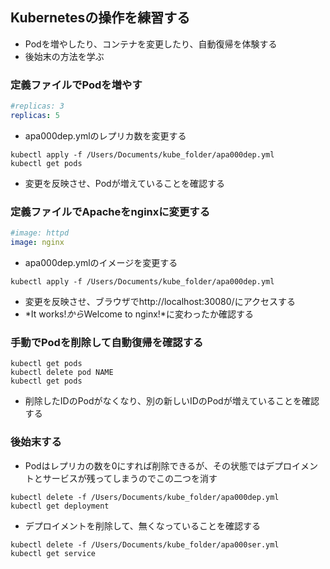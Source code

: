 ## Kubernetesの操作を練習する

* Podを増やしたり、コンテナを変更したり、自動復帰を体験する
* 後始末の方法を学ぶ

### 定義ファイルでPodを増やす
```apa000dep.yml
#replicas: 3
replicas: 5
```
* apa000dep.ymlのレプリカ数を変更する

```
kubectl apply -f /Users/Documents/kube_folder/apa000dep.yml
kubectl get pods
```
* 変更を反映させ、Podが増えていることを確認する

### 定義ファイルでApacheをnginxに変更する
```apa000dep.yml
#image: httpd
image: nginx
```
* apa000dep.ymlのイメージを変更する

```
kubectl apply -f /Users/Documents/kube_folder/apa000dep.yml
```
* 変更を反映させ、ブラウザでhttp://localhost:30080/にアクセスする
* *It works!*から*Welcome to nginx!*に変わったか確認する

### 手動でPodを削除して自動復帰を確認する
```
kubectl get pods
kubectl delete pod NAME
kubectl get pods
```
* 削除したIDのPodがなくなり、別の新しいIDのPodが増えていることを確認する

### 後始末する
* Podはレプリカの数を0にすれば削除できるが、その状態ではデプロイメントとサービスが残ってしまうのでこの二つを消す
```
kubectl delete -f /Users/Documents/kube_folder/apa000dep.yml
kubectl get deployment
```
* デプロイメントを削除して、無くなっていることを確認する

```
kubectl delete -f /Users/Documents/kube_folder/apa000ser.yml
kubectl get service